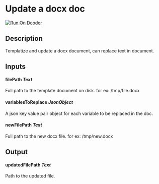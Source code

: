 # Update a docx doc
[![Run On Dcoder](https://static-content.dcoder.tech/dcoder-assets/run-on-dcoder.svg)](https://code.dcoder.tech/files/project/60c47ef0b9a1c06211a709d6)

## Description
Templatize and update a docx document, can replace text in document.

## Inputs
#### **filePath**  *Text*
Full path to the template document on disk. for ex: /tmp/file.docx
#### **variablesToReplace**  *JsonObject*
A json key value pair object for each variable to be replaced in the doc.
#### **newFilePath**  *Text*
Full path to the new docx file. for ex: /tmp/new.docx

## Output
#### **updatedFilePath**  *Text*
Path to the updated file.

